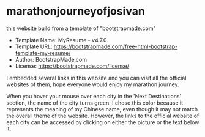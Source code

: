 # marathonjourneyofjosivan
this website build from a template of "bootstrapmade.com"
 * Template Name: MyResume - v4.7.0
  * Template URL: https://bootstrapmade.com/free-html-bootstrap-template-my-resume/
  * Author: BootstrapMade.com
  * License: https://bootstrapmade.com/license/


I embedded several links in this website and you can visit all the official websites of them, hope everyone would enjoy my marathon journey.

When you hover your mouse over each city in the 'Next Destinations' section, the name of the city turns green. I chose this color because it represents the meaning of my Chinese name, even though it may not match the overall theme of the website. However, the links to the official website of each city can be accessed by clicking on either the picture or the text below it. 
